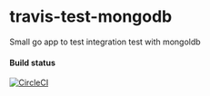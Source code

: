 # travis-test-mongodb
Small go app to test integration test with mongoldb

#### Build status
[![CircleCI](https://circleci.com/gh/AgelM/test-mongodb-with-circle-ci/tree/master.svg?style=svg&branch=master)](https://circleci.com/gh/AgelM/test-mongodb-with-circle-ci/)
